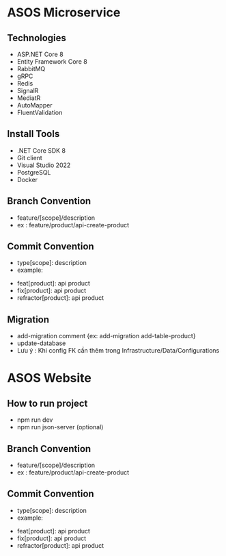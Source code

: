 # ASOS Microservice

## Technologies
- ASP.NET Core 8
- Entity Framework Core 8
- RabbitMQ
- gRPC
- Redis
- SignalR
- MediatR
- AutoMapper
- FluentValidation

## Install Tools
- .NET Core SDK 8
- Git client
- Visual Studio 2022
- PostgreSQL
- Docker

## Branch Convention

- feature/[scope]/description
- ex : feature/product/api-create-product

## Commit Convention

- type[scope]: description
- example:

* feat[product]: api product
* fix[product]: api product
* refractor[product]: api product

## Migration

- add-migration comment {ex: add-migration add-table-product}
- update-database
- Lưu ý : Khi config FK cần thêm trong Infrastructure/Data/Configurations

# ASOS Website

## How to run project

- npm run dev
- npm run json-server (optional)

## Branch Convention

- feature/[scope]/description
- ex : feature/product/api-create-product

## Commit Convention

- type[scope]: description
- example:

* feat[product]: api product
* fix[product]: api product
* refractor[product]: api product
